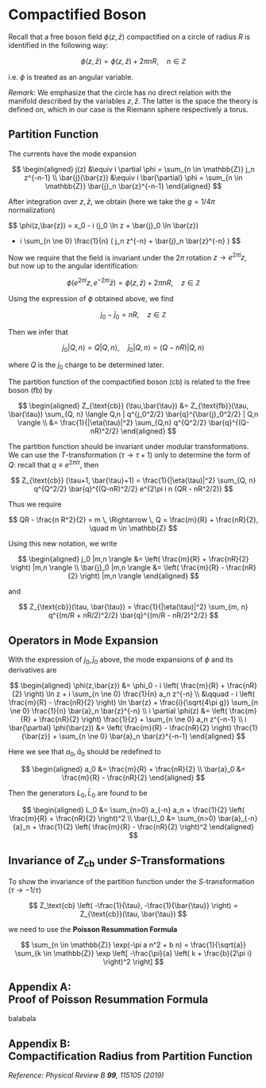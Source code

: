 # Compactified Boson

Recall that a free boson field $\phi(z,\bar{z})$ compactified on a circle of radius $R$ is identified in the following way:

$$
\phi(z,\bar{z}) = \phi(z,\bar{z}) + 2\pi n R, \quad
n \in \mathbb{Z}
$$

i.e. $\phi$ is treated as an angular variable. 

*Remark*: We emphasize that the circle has no direct relation with the manifold described by the variables $z,\bar{z}$. The latter is the space the theory is defined on, which in our case is the Riemann sphere respectively a torus.

## Partition Function

The currents have the mode expansion

$$
\begin{aligned}
    j(z) &\equiv i \partial \phi 
    = \sum_{n \in \mathbb{Z}} j_n z^{-n-1}
    \\
    \bar{j}(\bar{z}) &\equiv i \bar{\partial} \phi 
    = \sum_{n \in \mathbb{Z}} \bar{j}_n \bar{z}^{-n-1}
\end{aligned}
$$

After integration over $z, \bar{z}$, we obtain (here we take the $g = 1/4\pi$ normalization)

$$
\phi(z,\bar{z}) 
= x_0 - i (j_0 \ln z + \bar{j}_0 \ln \bar{z})
+ i \sum_{n \ne 0} \frac{1}{n} (
    j_n z^{-n} + \bar{j}_n \bar{z}^{-n}
)
$$

Now we require that the field is invariant under the $2\pi$ rotation $z \to e^{2\pi i} z$, but now up to the angular identification:

$$
\phi(e^{2\pi i} z, e^{-2\pi i} \bar{z})
= \phi(z, \bar{z}) + 2\pi n R,
\quad z \in \mathbb{Z}
$$

Using the expression of $\phi$ obtained above, we find

$$
j_0 - \bar{j}_0 = n R,
\quad z \in \mathbb{Z}
$$

Then we infer that

$$
j_0 | Q,n\rangle = Q |Q,n\rangle, \quad
\bar{j}_0 |Q, n \rangle = (Q - nR) |Q, n \rangle
$$

where $Q$ is the $j_0$ charge to be determined later. 

The partition function of the compactified boson (cb) is related to the free boson (fb) by

$$
\begin{aligned}
    Z_{\text{cb}} (\tau,\bar{\tau})
    &= Z_{\text{fb}}(\tau, \bar{\tau}) 
    \sum_{Q, n} \langle Q,n | q^{j_0^2/2} \bar{q}^{\bar{j}_0^2/2} | Q,n \rangle
    \\
    &= \frac{1}{|\eta(\tau)|^2}
    \sum_{Q,n} q^{Q^2/2} \bar{q}^{(Q-nR)^2/2}
\end{aligned}
$$

The partition function should be invariant under modular transformations. We can use the *T*-transformation ($\tau \to \tau + 1$) only to determine the form of $Q$: recall that $q \equiv e^{2\pi i \tau}$, then

$$
Z_{\text{cb}} (\tau+1, \bar{\tau}+1)
= \frac{1}{|\eta(\tau)|^2}
\sum_{Q, n} q^{Q^2/2} \bar{q}^{(Q-nR)^2/2}
e^{2\pi i n (QR - nR^2/2)}
$$

Thus we require

$$
QR - \frac{n R^2}{2} = m 
\, \Rightarrow \,
Q =  \frac{m}{R} + \frac{nR}{2},
\quad
m \in \mathbb{Z}
$$

Using this new notation, we write

$$
\begin{aligned}
    j_0 |m,n \rangle &= \left(
        \frac{m}{R} + \frac{nR}{2}
    \right) |m,n \rangle
    \\
    \bar{j}_0 |m,n \rangle &= \left(
        \frac{m}{R} - \frac{nR}{2}
    \right) |m,n \rangle
\end{aligned}
$$

and

$$
Z_{\text{cb}}(\tau, \bar{\tau}) 
= \frac{1}{|\eta(\tau)|^2}
\sum_{m, n} q^{(m/R + nR/2)^2/2} 
\bar{q}^{(m/R - nR/2)^2/2}
$$

## Operators in Mode Expansion

With the expression of $j_0, \bar{j}_0$ above, the mode expansions of $\phi$ and its derivatives are

$$
\begin{aligned}
    \phi(z,\bar{z})
    &= \phi_0
    - i \left(
        \frac{m}{R} + \frac{nR}{2}
    \right) \ln z
    + i \sum_{n \ne 0}
    \frac{1}{n} a_n z^{-n}
    \\ &\qquad
    - i \left(
        \frac{m}{R} - \frac{nR}{2}
    \right) \ln \bar{z}
    + \frac{i}{\sqrt{4\pi g}} \sum_{n \ne 0}
    \frac{1}{n} \bar{a}_n \bar{z}^{-n}
    \\
    i \partial \phi(z)
    &= \left(
        \frac{m}{R} + \frac{nR}{2}
    \right) \frac{1}{z}
    + \sum_{n \ne 0} a_n z^{-n-1}
    \\
    i \bar{\partial} \phi(\bar{z})
    &= \left(
        \frac{m}{R} - \frac{nR}{2}
    \right) \frac{1}{\bar{z}}
    + \sum_{n \ne 0} \bar{a}_n \bar{z}^{-n-1}
\end{aligned}
$$

Here we see that $a_0, \bar{a}_0$ should be redefined to

$$
\begin{aligned}
    a_0 
    &= \frac{m}{R} + \frac{nR}{2}
    \\
    \bar{a}_0 
    &= \frac{m}{R} - \frac{nR}{2}
\end{aligned}
$$

Then the generators $L_0, \bar{L}_0$ are found to be

$$
\begin{aligned}
    L_0 
    &= \sum_{n>0} a_{-n} a_n 
    + \frac{1}{2} \left(
        \frac{m}{R} + \frac{nR}{2}
    \right)^2
    \\
    \bar{L}_0 
    &= \sum_{n>0} \bar{a}_{-n} {a}_n 
    + \frac{1}{2} \left(
        \frac{m}{R} - \frac{nR}{2}
    \right)^2
\end{aligned}
$$

## Invariance of $Z_\text{cb}$ under *S*-Transformations

To show the invariance of the partition function under the *S*-transformation ($\tau \to -1/\tau$)

$$
Z_\text{cb} \left(
    -\frac{1}{\tau}, -\frac{1}{\bar{\tau}}
\right) = Z_{\text{cb}}(\tau, \bar{\tau}) 
$$

we need to use the **Poisson Resummation Formula**

$$
\sum_{n \in \mathbb{Z}} \exp(-\pi a n^2 + b n)
= \frac{1}{\sqrt{a}} \sum_{k \in \mathbb{Z}}
\exp \left[
    -\frac{\pi}{a} \left(
        k + \frac{b}{2\pi i}
    \right)^2
\right]
$$

## Appendix A: <br>Proof of Poisson Resummation Formula

balabala

## Appendix B: <br>Compactification Radius from Partition Function

*Reference: Physical Review B **99**, 115105 (2019)*


